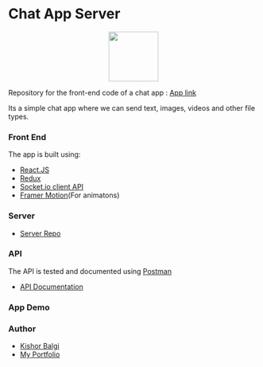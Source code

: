 
# Chat App Server

<p align="center">
  <img src="https://i.ibb.co/jLT6LbD/Chat-Icon-PNG.png" width="100" height="100" align="center">
<p>
    
Repository for the front-end code of a chat app : [App link](www.google.com)

Its a simple chat app where we can send text, images, videos and other file types.
### Front End
The app is built using:
 - [React.JS](https://reactjs.org/)
 - [Redux](https://redux.js.org/)
 - [Socket.io client API](https://socket.io/docs/v4/client-api/)
 - [Framer Motion](https://www.framer.com/motion/)(For animatons)
### Server
 - [Server Repo](https://github.com/KishorBalgi/chat-server)
### API
The API is tested and documented using [Postman](https://www.postman.com/)
 - [API Documentation](https://documenter.getpostman.com/view/18487080/UyxjHSHK)
### App Demo

### Author
- [Kishor Balgi](https://github.com/KishorBalgi)
- [My Portfolio](https://kishorbalgi.netlify.app/)
